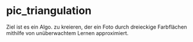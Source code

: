 # pic_triangulation
Ziel ist es ein Algo. zu kreieren, der ein Foto durch dreieckige Farbflächen mithilfe von unüberwachtem Lernen approximiert.
